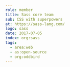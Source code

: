 ```yaml
---
role: member
title: Sass core team
sub: CSS with superpowers
at: https://sass-lang.com/
logo: sass
date: 2017-07-05
index: org:sass
tags:
  - area:web
  - as:open-source
  - org:oddbird
---
```

